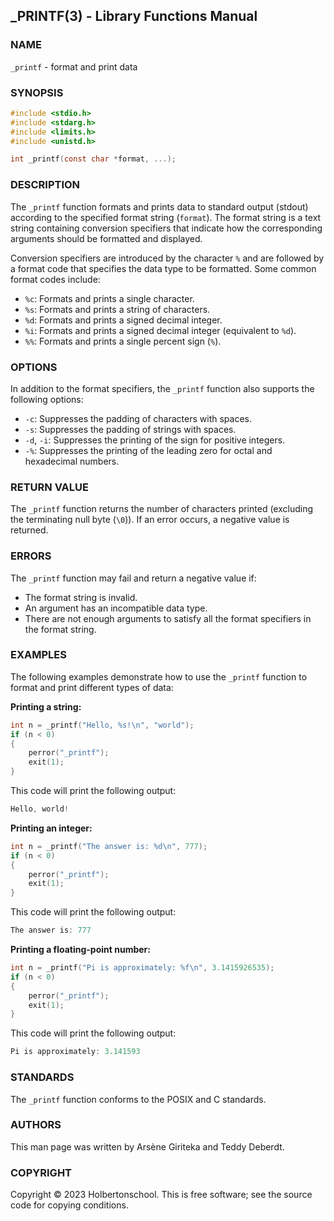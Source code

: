 ## _PRINTF(3) - Library Functions Manual

### NAME

`_printf` - format and print data

### SYNOPSIS

```C
#include <stdio.h>
#include <stdarg.h>
#include <limits.h>
#include <unistd.h>

int _printf(const char *format, ...);

```

### DESCRIPTION

The `_printf` function formats and prints data to standard output (stdout) according to the specified format string (`format`). The format string is a text string containing conversion specifiers that indicate how the corresponding arguments should be formatted and displayed.

Conversion specifiers are introduced by the character `%` and are followed by a format code that specifies the data type to be formatted. Some common format codes include:

-   `%c`: Formats and prints a single character.
-   `%s`: Formats and prints a string of characters.
-   `%d`: Formats and prints a signed decimal integer.
-   `%i`: Formats and prints a signed decimal integer (equivalent to `%d`).
-   `%%`: Formats and prints a single percent sign (`%`).

### OPTIONS

In addition to the format specifiers, the `_printf` function also supports the following options:

-   `-c`: Suppresses the padding of characters with spaces.
-   `-s`: Suppresses the padding of strings with spaces.
-   `-d`,  `-i`: Suppresses the printing of the sign for positive integers.
-   `-%`: Suppresses the printing of the leading zero for octal and hexadecimal numbers.

### RETURN VALUE

The `_printf` function returns the number of characters printed (excluding the terminating null byte (`\0`)). If an error occurs, a negative value is returned.

### ERRORS

The `_printf` function may fail and return a negative value if:

-   The format string is invalid.
-   An argument has an incompatible data type.
-   There are not enough arguments to satisfy all the format specifiers in the format string.

### EXAMPLES

The following examples demonstrate how to use the `_printf` function to format and print different types of data:

**Printing a string:**

```C
int n = _printf("Hello, %s!\n", "world");
if (n < 0) 
{
	perror("_printf");
	exit(1);
}
```

This code will print the following output:

```C
Hello, world!
```

**Printing an integer:**

```C
int n = _printf("The answer is: %d\n", 777);
if (n < 0) 
{
	perror("_printf");
	exit(1);
}
```

This code will print the following output:

```C
The answer is: 777
```

**Printing a floating-point number:**

```C
int n = _printf("Pi is approximately: %f\n", 3.1415926535);
if (n < 0) 
{
	perror("_printf");
	exit(1);
}

```

This code will print the following output:

```C
Pi is approximately: 3.141593

```

### STANDARDS

The `_printf` function conforms to the POSIX and C standards.

### AUTHORS

This man page was written by Arsène Giriteka and Teddy Deberdt.

### COPYRIGHT

Copyright © 2023 Holbertonschool. This is free software; see the source code for copying conditions.
